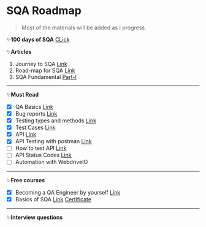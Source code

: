 # SQA Roadmap
> Most of the materials will be added as I progress.

✨**100 days of SQA** [CLick](/100-Days-SQA.md)

✨**Articles** 
1. Journey to SQA [Link](https://web.archive.org/web/20220612193417/https://www.linkedin.com/pulse/ongoing-journey-software-quality-assurancesqa-sarowar-alam-saidi/)
2. Road-map for SQA [Link](https://web.archive.org/web/20220612193600/https://www.linkedin.com/pulse/road-map-become-sqa-base-sarowar-alam-saidi/)
3. SQA Fundamental [Part-I](https://web.archive.org/web/20220612193748/https://www.linkedin.com/pulse/sqa-fundamental-part-i-sarowar-alam-saidi/)
---

✨**Must Read**
- [X] QA Basics [Link](https://web.archive.org/web/20220611182316/https://codemify.com/qabasics)
- [X] Bug reports [Link](https://web.archive.org/web/20220611182330/https://codemify.com/bugreports)
- [X] Testing types and methods [Link](https://web.archive.org/web/20220611183307/https://codemify.com/testingtypes)
- [X] Test Cases [Link](https://web.archive.org/web/20220611183312/https://codemify.com/testcases)
- [X] API [Link](https://web.archive.org/web/20220612163638/https://codemify.com/whatisapi)
- [X] API Testing with postman [Link](https://web.archive.org/web/20220612164147/https://codemify.com/api_test_postman)
- [ ] How to test API [Link](https://web.archive.org/web/20220726093501/https://codemify.com/how_to_test_api)
- [ ] API Status Codes [Link](https://web.archive.org/web/20220726093637/https://codemify.com/api_status_codes)
- [ ] Automation with WebdriveIO []()
---



✨**Free courses**
- [X] Becoming a QA Engineer by yourself [Link](https://www.youtube.com/watch?v=4kkvkOAFPI0)
- [X] Basics of SQA [Link](https://www.mygreatlearning.com/academy/courses/5444842/43771#?utm_source=share_with_friends) [Certificate](https://olympus1.mygreatlearning.com/course_certificate/IQMVYWVU)
---



✨**Interview questions**

